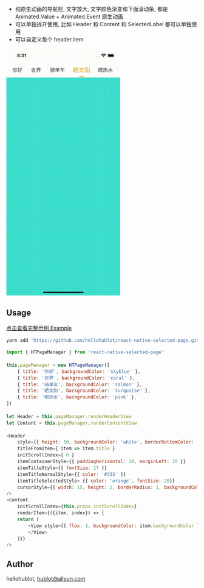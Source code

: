 - 纯原生动画的导航栏, 文字放大, 文字颜色渐变和下面滚动条, 都是 Animated.Value + Animated.Event 原生动画
- 可以单独拆开使用, 比如 Header 和 Content 和 SelectedLabel 都可以单独使用
- 可以自定义每个 header.item

<img src="./example/1.gif" width="300">

## Usage

[点击查看完整示例 Example](./example/App.js)

```bash
yarn add 'https://github.com/hellohublot/react-native-selected-page.git'
```

```javascript
import { HTPageManager } from 'react-native-selected-page'

this.pageManager = new HTPageManager([
	{ title: '你好', backgroundColor: 'skyblue' },
	{ title: '世界', backgroundColor: 'coral' },
	{ title: '骑单车', backgroundColor: 'salmon' },
	{ title: '晒太阳', backgroundColor: 'turquoise' },
	{ title: '喝热水', backgroundColor: 'pink' },
])

let Header = this.pageManager.renderHeaderView
let Content = this.pageManager.renderContentView

<Header 
	style={{ height: 50, backgroundColor: 'white', borderBottomColor: '#F5F5F5', borderBottomWidth: 1 }}
	titleFromItem={ item => item.title }
	initScrollIndex={ 0 }
	itemContainerStyle={{ paddingHorizontal: 10, marginLeft: 10 }}
	itemTitleStyle={{ fontSize: 17 }}
	itemTitleNormalStyle={{ color: '#333' }}
	itemTitleSelectedStyle= {{ color: 'orange', fontSize: 20}}
	cursorStyle={{ width: 15, height: 2, borderRadius: 1, backgroundColor: 'orange' }}
/>
<Content 
	initScrollIndex={this.props.initScrollIndex}
	renderItem={({item, index}) => {
	return (
		<View style={{ flex: 1, backgroundColor: item.backgroundColor }}>
		</View>
	)}} 
/>

```

## Author

hellohublot, hublot@aliyun.com
